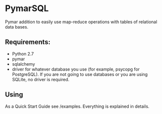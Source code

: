 
PymarSQL
=====
Pymar addition to easily use map-reduce operations with tables of relational data bases.


Requirements:
-------------
* Python 2.7
* pymar
* sqlalchemy
* driver for whatever database you use (for example, psycopg for PostgreSQL). If you are not going to use databases or you are using SQLite, no driver is required.

Using
----
As a Quick Start Guide see /examples. Everything is explained in details.
